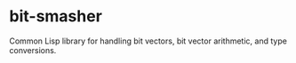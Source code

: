 bit-smasher
===========

Common Lisp library for handling bit vectors, bit vector arithmetic, and type conversions.
